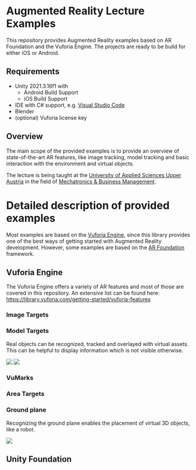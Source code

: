 # Augmented Reality Lecture Examples

This repository provides Augmented Reality examples based on AR Foundation and the Vuforia Engine. The projects are ready to be build for either iOS or Android.

## Requirements
- Unity 2021.3.16f1 with
    - Android Build Support
    - iOS Build Support
- IDE with C# support, e.g. [Visual Studio Code](https://code.visualstudio.com/docs/other/unity)
- Blender
- (optional) Vuforia license key

## Overview

The main scope of the provided examples is to provide an overview of state-of-the-art AR features, like image tracking, model tracking and basic interaction with the environment and virtual objects.

The lecture is being taught at the [University of Applied Sciences Upper Austria](https://www.fh-ooe.at/en/) in the field of [Mechatronics & Business Management](https://www.fh-ooe.at/en/wels-campus/studiengaenge/bachelor/mechatronics-and-business-management/).

# Detailed description of provided examples

Most examples are based on the [Vuforia Engine](https://library.vuforia.com/), since this library provides one of the best ways of getting started with Augmented Reality development. However, some examples are based on the [AR Foundation](https://unity.com/unity/features/arfoundation) framework.

## Vuforia Engine

The Vuforia Engine offers a variety of AR features and most of those are covered in this repository. An extensive list can be found here: https://library.vuforia.com/getting-started/vuforia-features

### Image Targets

### Model Targets

Real objects can be recognized, tracked and overlayed with virtual assets. This can be helpful to display information which is not visible otherwise.

![](images/bmw_model_target.gif)
![](images/model_target.gif)

### VuMarks

### Area Targets

### Ground plane

Recognizing the ground plane enables the placement of virtual 3D objects, like a robot.

![](images/robot.gif)

## Unity Foundation

